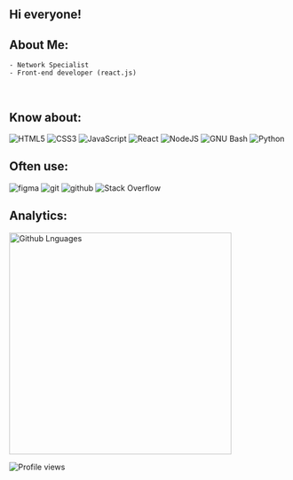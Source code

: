 <!--
**BertramMiller/BertramMiller** is a ✨ _special_ ✨ repository because its `README.md` (this file) appears on your GitHub profile.

Here are some ideas to get you started:

- 🔭 I’m currently working on ...
- 🌱 I’m currently learning ...
- 👯 I’m looking to collaborate on ...
- 🤔 I’m looking for help with ...
- 💬 Ask me about ...
- 📫 How to reach me: ...
- 😄 Pronouns: ...
- ⚡ Fun fact: ...
JavaScript
React
Node.js
-->

## Hi everyone!

## About Me:

    - Network Specialist
    - Front-end developer (react.js)
<br/>

## Know about:
![HTML5](https://img.shields.io/badge/html5-%23E34F26.svg?style=for-the-badge&logo=html5&logoColor=white)
![CSS3](https://img.shields.io/badge/css3-%231572B6.svg?style=for-the-badge&logo=css3&logoColor=white)
![JavaScript](https://img.shields.io/badge/javascript-%23323330.svg?style=for-the-badge&logo=javascript&logoColor=%23F7DF1E)
![React](https://img.shields.io/badge/react-%2320232a.svg?style=for-the-badge&logo=react&logoColor=%2361DAFB)
![NodeJS](https://img.shields.io/badge/node.js-6DA55F?style=for-the-badge&logo=node.js&logoColor=white)
![GNU Bash](https://img.shields.io/badge/-bash-%2320232a.svg?style=for-the-badge&logo=gnu-bash&logoColor=white)
![Python](https://img.shields.io/badge/python-%231572B6.svg?style=for-the-badge&logo=python&logoColor=white)
<br/>

## Often use:
![figma](https://camo.githubusercontent.com/9a8ccd8ae319ddac9934db226e7834d7e1c61a31076e7d7c04ecb5bf352967aa/68747470733a2f2f696d672e736869656c64732e696f2f62616467652f6669676d612d2532334632344531452e7376673f7374796c653d666f722d7468652d6261646765266c6f676f3d6669676d61266c6f676f436f6c6f723d7768697465)
![git](https://camo.githubusercontent.com/ec0d32e85caf4723d5182a75338c89f85a2c3679aed0c46c9ee9fd1c8dc2a316/68747470733a2f2f696d672e736869656c64732e696f2f62616467652f6769742d2532334630353033332e7376673f7374796c653d666f722d7468652d6261646765266c6f676f3d676974266c6f676f436f6c6f723d7768697465)
![github](https://camo.githubusercontent.com/b00dbca05937d3de2f9e39567dd955faedd9be2ed6941d610a8fbb4f4f4a76f0/68747470733a2f2f696d672e736869656c64732e696f2f62616467652f6769746875622d3030302e7376673f267374796c653d666f722d7468652d6261646765266c6f676f3d676974687562266c6f676f436f6c6f723d666666)
![Stack Overflow](https://img.shields.io/badge/-Stackoverflow-FE7A16?style=for-the-badge&logo=stack-overflow&logoColor=white)
<br/>

## Analytics:

<img width="400em" alt="Github Lnguages" src="https://github-readme-stats-eight-theta.vercel.app/api/top-langs/?username=BertramMiller&theme=radical&layout=compact" />

![Profile views](https://gpvc.arturio.dev/BertramMiller)
